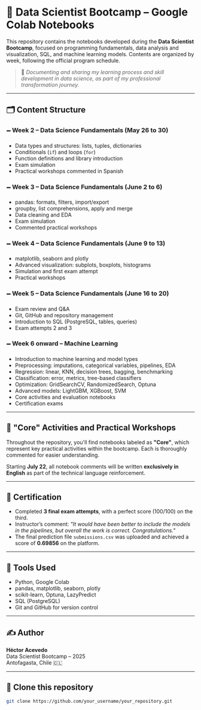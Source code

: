 # 📘 Data Scientist Bootcamp – Google Colab Notebooks

This repository contains the notebooks developed during the **Data Scientist Bootcamp**, focused on programming fundamentals, data analysis and visualization, SQL, and machine learning models. Contents are organized by week, following the official program schedule.

> 📌 *Documenting and sharing my learning process and skill development in data science, as part of my professional transformation journey.*

---

## 🗂️ Content Structure

### 🗕️ Week 2 – Data Science Fundamentals (May 26 to 30)
- Data types and structures: lists, tuples, dictionaries  
- Conditionals (`if`) and loops (`for`)  
- Function definitions and library introduction  
- Exam simulation  
- Practical workshops commented in Spanish

### 🗕️ Week 3 – Data Science Fundamentals (June 2 to 6)
- pandas: formats, filters, import/export  
- groupby, list comprehensions, apply and merge  
- Data cleaning and EDA  
- Exam simulation  
- Commented practical workshops

### 🗕️ Week 4 – Data Science Fundamentals (June 9 to 13)
- matplotlib, seaborn and plotly  
- Advanced visualization: subplots, boxplots, histograms  
- Simulation and first exam attempt  
- Practical workshops

### 🗕️ Week 5 – Data Science Fundamentals (June 16 to 20)
- Exam review and Q&A  
- Git, GitHub and repository management  
- Introduction to SQL (PostgreSQL, tables, queries)  
- Exam attempts 2 and 3

### 🗕️ Week 6 onward – Machine Learning
- Introduction to machine learning and model types  
- Preprocessing: imputations, categorical variables, pipelines, EDA  
- Regression: linear, KNN, decision trees, bagging, benchmarking  
- Classification: error, metrics, tree-based classifiers  
- Optimization: GridSearchCV, RandomizedSearch, Optuna  
- Advanced models: LightGBM, XGBoost, SVM  
- Core activities and evaluation notebooks  
- Certification exams

---

## 🔧 "Core" Activities and Practical Workshops

Throughout the repository, you'll find notebooks labeled as **"Core"**, which represent key practical activities within the bootcamp. Each is thoroughly commented for easier understanding.

Starting **July 22**, all notebook comments will be written **exclusively in English** as part of the technical language reinforcement.

---

## 🧪 Certification

- Completed **3 final exam attempts**, with a perfect score (100/100) on the third.  
- Instructor’s comment: *"It would have been better to include the models in the pipelines, but overall the work is correct. Congratulations."*  
- The final prediction file `submissions.csv` was uploaded and achieved a score of **0.69856** on the platform.

---

## 🧰 Tools Used

- Python, Google Colab  
- pandas, matplotlib, seaborn, plotly  
- scikit-learn, Optuna, LazyPredict  
- SQL (PostgreSQL)  
- Git and GitHub for version control

---

## ✍️ Author

**Héctor Acevedo**  
Data Scientist Bootcamp – 2025  
Antofagasta, Chile 🇨🇱

---

## 📌 Clone this repository

```bash
git clone https://github.com/your_username/your_repository.git

